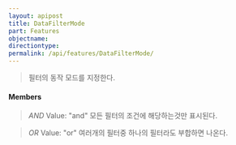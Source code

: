 ```yaml
---
layout: apipost
title: DataFilterMode
part: Features
objectname: 
directiontype: 
permalink: /api/features/DataFilterMode/
---
```



> 필터의 동작 모드를 지정한다.
  
#### Members

> *AND*
> Value: "and"
> 모든 필터의 조건에 해당하는것만 표시된다.

> *OR*
> Value: "or"
> 여러개의 필터중 하나의 필터라도 부합하면 나온다.

